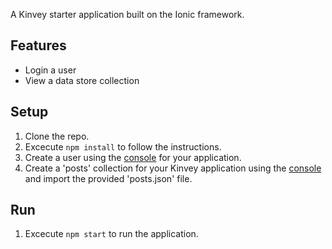 A Kinvey starter application built on the Ionic framework.

## Features

* Login a user
* View a data store collection

## Setup

1. Clone the repo.
2. Excecute `npm install` to follow the instructions.
3. Create a user using the [console](http://console.kinvey.com) for your application.
4. Create a 'posts' collection for your Kinvey application using the [console](http://console.kinvey.com) and import the provided 'posts.json' file.

## Run

1. Excecute `npm start` to run the application.
